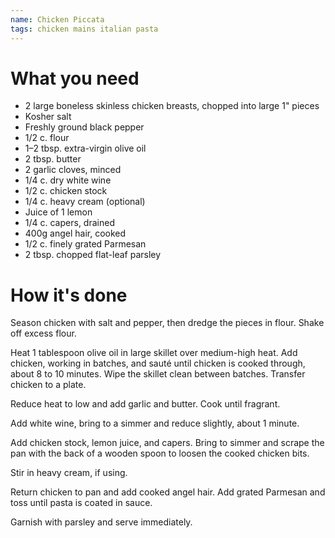 ```yaml
---
name: Chicken Piccata
tags: chicken mains italian pasta
---
```


# What you need

* 2 large boneless skinless chicken breasts, chopped into large 1" pieces
* Kosher salt
* Freshly ground black pepper
* 1/2 c. flour
* 1–2 tbsp. extra-virgin olive oil
* 2 tbsp. butter
* 2 garlic cloves, minced
* 1/4 c. dry white wine
* 1/2 c. chicken stock
* 1/4 c. heavy cream (optional)
* Juice of 1 lemon
* 1/4 c. capers, drained
* 400g angel hair, cooked
* 1/2 c. finely grated Parmesan
* 2 tbsp. chopped flat-leaf parsley

# How it's done

Season chicken with salt and pepper, then dredge the pieces in flour. Shake off excess flour.

Heat 1 tablespoon olive oil in large skillet over medium-high heat. Add chicken, working in batches, and sauté until chicken is cooked through, about 8 to 10 minutes. Wipe the skillet clean between batches. Transfer chicken to a plate.

Reduce heat to low and add garlic and butter. Cook until fragrant.

Add white wine, bring to a simmer and reduce slightly, about 1 minute.

Add chicken stock, lemon juice, and capers. Bring to simmer and scrape the pan with the back of a wooden spoon to loosen the cooked chicken bits.

Stir in heavy cream, if using.

Return chicken to pan and add cooked angel hair. Add grated Parmesan and toss until pasta is coated in sauce.

Garnish with parsley and serve immediately.
